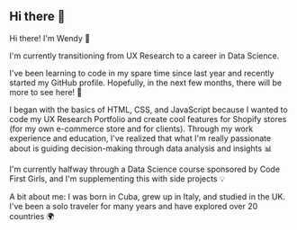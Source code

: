 ## Hi there 👋

Hi there! I'm Wendy 🌟

I'm currently transitioning from UX Research to a career in Data Science.

I've been learning to code in my spare time since last year and recently started my GitHub profile. Hopefully, in the next few months, there will be more to see here! 🚀

I began with the basics of HTML, CSS, and JavaScript because I wanted to code my UX Research Portfolio and create cool features for Shopify stores (for my own e-commerce store and for clients). Through my work experience and education, I've realized that what I'm really passionate about is guiding decision-making through data analysis and insights 📊

I'm currently halfway through a Data Science course sponsored by Code First Girls, and I'm supplementing this with side projects 💡

A bit about me: I was born in Cuba, grew up in Italy, and studied in the UK. I've been a solo traveler for many years and have explored over 20 countries 🌍
<!--
**WenMar/WenMar** is a ✨ _special_ ✨ repository because its `README.md` (this file) appears on your GitHub profile.

Here are some ideas to get you started:

- 🔭 I’m currently working on ...
- 🌱 I’m currently learning ...
- 👯 I’m looking to collaborate on ...
- 🤔 I’m looking for help with ...
- 💬 Ask me about ...
- 📫 How to reach me: ...
- 😄 Pronouns: ...
- ⚡ Fun fact: ...
-->
